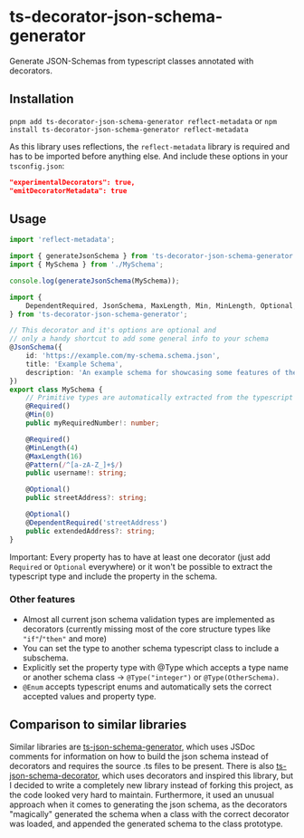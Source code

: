 # ts-decorator-json-schema-generator

Generate JSON-Schemas from typescript classes annotated with decorators.

## Installation

`pnpm add ts-decorator-json-schema-generator reflect-metadata`
or
`npm install ts-decorator-json-schema-generator reflect-metadata`

As this library uses reflections, the `reflect-metadata` library is required and has to be imported before anything
else. And include these options in your `tsconfig.json`:

```json
"experimentalDecorators": true,
"emitDecoratorMetadata": true
```

## Usage

```typescript
import 'reflect-metadata';

import { generateJsonSchema } from 'ts-decorator-json-schema-generator';
import { MySchema } from './MySchema';

console.log(generateJsonSchema(MySchema));
```

```typescript
import {
    DependentRequired, JsonSchema, MaxLength, Min, MinLength, Optional, Pattern, Required
} from 'ts-decorator-json-schema-generator';

// This decorator and it's options are optional and
// only a handy shortcut to add some general info to your schema
@JsonSchema({
    id: 'https://example.com/my-schema.schema.json',
    title: 'Example Schema',
    description: 'An example schema for showcasing some features of the ts-decorator-json-schema-generator library'
})
export class MySchema {
    // Primitive types are automatically extracted from the typescript type
    @Required()
    @Min(0)
    public myRequiredNumber!: number;

    @Required()
    @MinLength(4)
    @MaxLength(16)
    @Pattern(/^[a-zA-Z_]+$/)
    public username!: string;

    @Optional()
    public streetAddress?: string;

    @Optional()
    @DependentRequired('streetAddress')
    public extendedAddress?: string;
}
```

Important: Every property has to have at least one decorator (just add `Required` or `Optional` everywhere) or it won't
be possible to extract the typescript type and include the property in the schema.

### Other features

- Almost all current json schema validation types are implemented as decorators (currently missing most of the core
  structure types like `"if"`/`"then"` and more)
- You can set the type to another schema typescript class to include a subschema.
- Explicitly set the property type with @Type which accepts a type name or another schema class -> `@Type("integer")`
  or `@Type(OtherSchema)`.
- `@Enum` accepts typescript enums and automatically sets the correct accepted values and property type.

## Comparison to similar libraries

Similar libraries are [ts-json-schema-generator](https://github.com/vega/ts-json-schema-generator), which uses JSDoc
comments for information on how to build the json schema instead of decorators and requires the source .ts files to be
present. There is also [ts-json-schema-decorator](https://github.com/eddow/ts-json-schema-decorator), which uses
decorators and inspired this library, but I decided to write a completely new library instead of forking this project,
as the code looked very hard to maintain. Furthermore, it used an unusual approach when it comes to generating the json
schema, as the decorators "magically" generated the schema when a class with the correct decorator was loaded, and
appended the generated schema to the class prototype.
